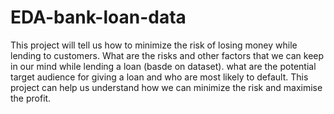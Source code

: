 # EDA-bank-loan-data
This project will tell us how to minimize the risk of losing money while lending to customers.
What are the risks and other factors that we can keep in our mind while lending a loan (basde on dataset).
what are the potential target audience for giving a loan and who are most likely to default.
This project can help us understand how we can minimize the risk and maximise the profit.
